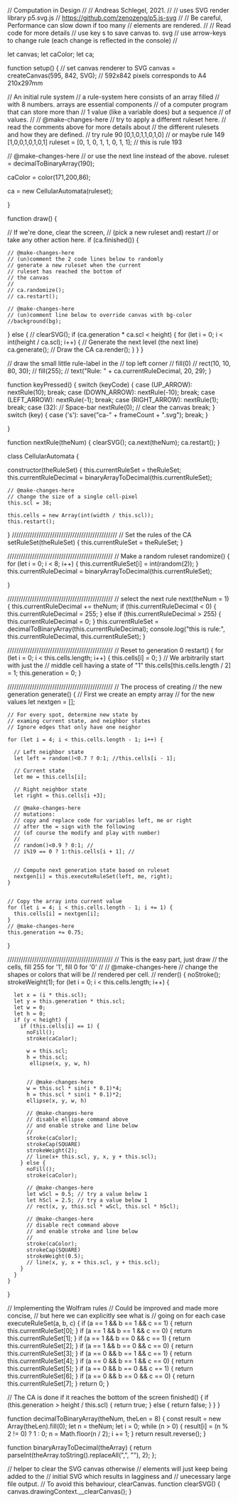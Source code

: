 // Computation in Design
// 
// Andreas Schlegel, 2021.
// 
// uses SVG render library p5.svg.js
// https://github.com/zenozeng/p5.js-svg
//
// Be careful, Performance can slow down if too many 
// elements are rendered.
//
// Read code for more details
// use key s to save canvas to. svg
// use arrow-keys to change rule (each change is reflected in the console)
//

let canvas;
let caColor;
let ca;

function setup() {
  // set canvas renderer to SVG
  canvas = createCanvas(595, 842, SVG); // 592x842 pixels corresponds to A4 210x297mm


  // An initial rule system
  // a rule-system here consists of an array filled 
  // with 8 numbers. arrays are essential components 
  // of a computer program that can store more than 
  // 1 value (like a variable does) but a sequence
  // of values.
  // 
  // @make-changes-here 
  // try to apply a different ruleset here.
  // read the comments above for more details about 
  // the different rulesets and how they are defined.
  // try rule 90 [0,1,0,1,1,0,1,0] 
  // or maybe rule 149 [1,0,0,1,0,1,0,1]
  ruleset = [0, 1, 0, 1, 1, 0, 1, 1]; // this is rule 193

  // @make-changes-here 
  // or use the next line instead of the above.
  ruleset = decimalToBinaryArray(190);
  
  
  caColor = color(171,200,86);

  ca = new CellularAutomata(ruleset);

}

function draw() {


  // If we're done, clear the screen, 
  // (pick a new ruleset and) restart
  // or take any other action here.
  if (ca.finished()) {

    // @make-changes-here
    // (un)comment the 2 code lines below to randomly
    // generate a new ruleset when the current
    // ruleset has reached the bottom of 
    // the canvas
    //
    // ca.randomize();
    // ca.restart();

    // @make-changes-here
    // (un)comment line below to override canvas with bg-color
    //background(bg);
  } else {
    // clearSVG();
    if (ca.generation * ca.scl < height) {
      for (let i = 0; i < int(height / ca.scl); i++) {
        // Generate the next level (the next line)
        ca.generate();
        // Draw the CA
        ca.render();
      }
    }
  }

  // draw the small little rule-label in the 
  // top left corner
  // fill(0)
  // rect(10, 10, 80, 30);
  // fill(255);
  // text("Rule: " + ca.currentRuleDecimal, 20, 29);
}

function keyPressed() {
  switch (keyCode) {
    case (UP_ARROW):
      nextRule(10);
      break;
    case (DOWN_ARROW):
      nextRule(-10);
      break;
    case (LEFT_ARROW):
      nextRule(-1);
      break;
    case (RIGHT_ARROW):
      nextRule(1);
      break;
    case (32): // Space-bar
      nextRule(0); // clear the canvas
      break;
  }
  switch (key) {
    case ('s'):
      save("ca-" + frameCount + ".svg");
      break;
  }

}

function nextRule(theNum) {
  clearSVG();
  ca.next(theNum);
  ca.restart();
}

class CellularAutomata {

  constructor(theRuleSet) {
    this.currentRuleSet = theRuleSet;
    this.currentRuleDecimal = binaryArrayToDecimal(this.currentRuleSet);

    // @make-changes-here 
    // change the size of a single cell-pixel
    this.scl = 38;

    this.cells = new Array(int(width / this.scl));
    this.restart();
  }
  ///////////////////////////////////////////////
  // Set the rules of the CA
  setRuleSet(theRuleSet) {
    this.currentRuleSet = theRuleSet;
  }

  ///////////////////////////////////////////////
  // Make a random ruleset
  randomize() {
    for (let i = 0; i < 8; i++) {
      this.currentRuleSet[i] = int(random(2));
    }
    this.currentRuleDecimal = binaryArrayToDecimal(this.currentRuleSet);
    
  }

  ///////////////////////////////////////////////
  // select the next rule
  next(theNum = 1) {
    this.currentRuleDecimal += theNum;
    if (this.currentRuleDecimal < 0) {
      this.currentRuleDecimal = 255;
    } else if (this.currentRuleDecimal > 255) {
      this.currentRuleDecimal = 0;
    }
    this.currentRuleSet = decimalToBinaryArray(this.currentRuleDecimal);
    console.log("this is rule:", this.currentRuleDecimal, this.currentRuleSet);
  }

  ///////////////////////////////////////////////
  // Reset to generation 0
  restart() {
    for (let i = 0; i < this.cells.length; i++) {
      this.cells[i] = 0;
    }
    // We arbitrarily start with just the 
    // middle cell having a state of "1"
    this.cells[this.cells.length / 2] = 1;
    this.generation = 0;
  }

  ///////////////////////////////////////////////
  // The process of creating 
  // the new generation
  generate() {
    // First we create an empty array 
    // for the new values
    let nextgen = [];

    // For every spot, determine new state by 
    // examing current state, and neighbor states
    // Ignore edges that only have one neighor

    for (let i = 4; i < this.cells.length - 1; i++) {

      // Left neighbor state
      let left = random()<0.7 ? 0:1; //this.cells[i - 1];

      // Current state
      let me = this.cells[i];

      // Right neighbor state
      let right = this.cells[i +3];

      // @make-changes-here
      // mutations:
      // copy and replace code for variables left, me or right
      // after the = sign with the following
      // (of course the modify and play with number)
      // 
      // random()<0.9 ? 0:1; //
      // i%19 == 0 ? 1:this.cells[i + 1]; //


      // Compute next generation state based on ruleset
      nextgen[i] = this.executeRuleSet(left, me, right);
    }


    // Copy the array into current value
    for (let i = 4; i < this.cells.length - 1; i += 1) {
      this.cells[i] = nextgen[i];
    }
    // @make-changes-here
    this.generation += 0.75;
  }

  ///////////////////////////////////////////////
  // This is the easy part, just draw 
  // the cells, fill 255 for '1', fill 0 for '0'
  // 
  // @make-changes-here 
  // change the shapes or colors that will be 
  // rendered per cell.
  // 
  render() {
    noStroke();
    strokeWeight(1);
    for (let i = 0; i < this.cells.length; i++) {

      let x = (i * this.scl);
      let y = this.generation * this.scl;
      let w = 0;
      let h = 0;
      if (y < height) {
        if (this.cells[i] == 1) {
          noFill();
          stroke(caColor);
          
          w = this.scl;
          h = this.scl;
           ellipse(x, y, w, h)
          
          
          // @make-changes-here
          w = this.scl * sin(i * 0.1)*4;
          h = this.scl * sin(i * 0.1)*2;
          ellipse(x, y, w, h)

          // @make-changes-here
          // disable ellipse command above
          // and enable stroke and line below
          // 
          stroke(caColor);
          strokeCap(SQUARE)
          strokeWeight(2);
          // line(x+ this.scl, y, x, y + this.scl);
        } else {
          noFill();
          stroke(caColor);
          
          // @make-changes-here
          let wScl = 0.5; // try a value below 1
          let hScl = 2.5; // try a value below 1
          // rect(x, y, this.scl * wScl, this.scl * hScl);

          // @make-changes-here
          // disable rect command above
          // and enable stroke and line below
          //
          stroke(caColor);
          strokeCap(SQUARE)
          strokeWeight(0.5);
          // line(x, y, x + this.scl, y + this.scl);
        }
      }
    }
  }

  // Implementing the Wolfram rules
  // Could be improved and made more concise, 
  // but here we can explicitly see what is 
  // going on for each case
  executeRuleSet(a, b, c) {
    if (a == 1 && b == 1 && c == 1) {
      return this.currentRuleSet[0];
    }
    if (a == 1 && b == 1 && c == 0) {
      return this.currentRuleSet[1];
    }
    if (a == 1 && b == 0 && c == 1) {
      return this.currentRuleSet[2];
    }
    if (a == 1 && b == 0 && c == 0) {
      return this.currentRuleSet[3];
    }
    if (a == 0 && b == 1 && c == 1) {
      return this.currentRuleSet[4];
    }
    if (a == 0 && b == 1 && c == 0) {
      return this.currentRuleSet[5];
    }
    if (a == 0 && b == 0 && c == 1) {
      return this.currentRuleSet[6];
    }
    if (a == 0 && b == 0 && c == 0) {
      return this.currentRuleSet[7];
    }
    return 0;
  }

  // The CA is done if it reaches the bottom of the screen
  finished() {
    if (this.generation > height / this.scl) {
      return true;
    } else {
      return false;
    }
  }
}

function decimalToBinaryArray(theNum, theLen = 8) {
  const result = new Array(theLen).fill(0);
  let n = theNum;
  let i = 0;
  while (n > 0) {
    result[i] = (n % 2 != 0) ? 1 : 0;
    n = Math.floor(n / 2);
    i += 1;
  }
  return result.reverse();
}

function binaryArrayToDecimal(theArray) {
  return parseInt(theArray.toString().replaceAll(",", ""), 2);
};



// helper to clear the SVG canvas otherwise 
// elements will just keep being added to the 
// initial SVG which results in lagginess and 
// unecessary large file output.
// To avoid this behaviour, clearCanvas.
function clearSVG() {
  canvas.drawingContext.__clearCanvas();
}
